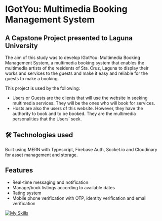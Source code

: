 # IGotYou: Multimedia Booking Management System

## A Capstone Project presented to Laguna University

The aim of this study was to develop IGotYou: Multimedia Booking Management System, a multimedia booking system that enables the multimedia artists of the residents of Sta. Cruz, Laguna to display their works and services to the guests and make it easy and reliable for the guests to make a booking. 

This project is used by the following:

- Users or Guests are the clients that will use the website in seeking multimedia services. They will be the ones who will book for services.
- Hosts are also the users of this website. However, they have the authority to book and to be booked. They are the multimedia personalities that the Users’ seek.

## 🛠 Technologies used
Built using MERN with Typescript, Firebase Auth, Socket.io and Cloudinary for asset management and storage.

## Features

- Real-time messaging and notification
- Manage/book listings according to available dates 
- Rating system
- Mobile phone verification with OTP, identity verification and email verification

[![My Skills](https://skillicons.dev/icons?i=aws,gcp,azure,react,vue,flutter&perline=3)](https://skillicons.dev)
